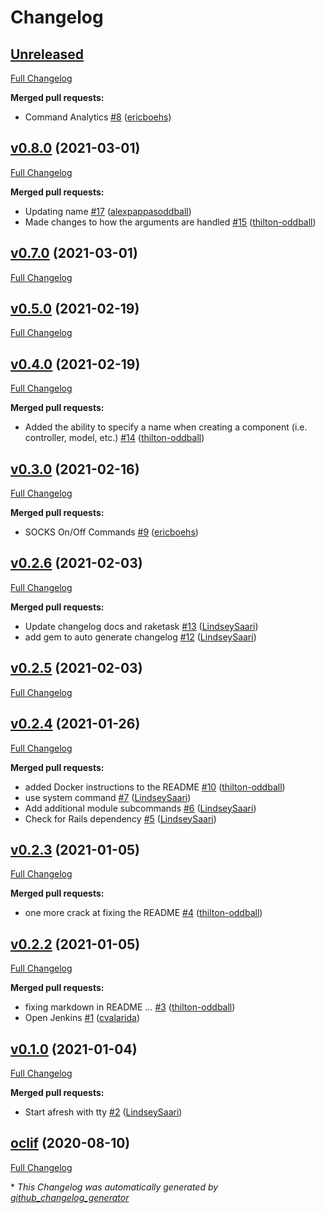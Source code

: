 # Changelog

## [Unreleased](https://github.com/department-of-veterans-affairs/vtk/tree/HEAD)

[Full Changelog](https://github.com/department-of-veterans-affairs/vtk/compare/v0.8.0...HEAD)

**Merged pull requests:**

- Command Analytics [\#8](https://github.com/department-of-veterans-affairs/vtk/pull/8) ([ericboehs](https://github.com/ericboehs))

## [v0.8.0](https://github.com/department-of-veterans-affairs/vtk/tree/v0.8.0) (2021-03-01)

[Full Changelog](https://github.com/department-of-veterans-affairs/vtk/compare/v0.7.0...v0.8.0)

**Merged pull requests:**

- Updating name [\#17](https://github.com/department-of-veterans-affairs/vtk/pull/17) ([alexpappasoddball](https://github.com/alexpappasoddball))
- Made changes to how the arguments are handled [\#15](https://github.com/department-of-veterans-affairs/vtk/pull/15) ([thilton-oddball](https://github.com/thilton-oddball))

## [v0.7.0](https://github.com/department-of-veterans-affairs/vtk/tree/v0.7.0) (2021-03-01)

[Full Changelog](https://github.com/department-of-veterans-affairs/vtk/compare/v0.5.0...v0.7.0)

## [v0.5.0](https://github.com/department-of-veterans-affairs/vtk/tree/v0.5.0) (2021-02-19)

[Full Changelog](https://github.com/department-of-veterans-affairs/vtk/compare/v0.4.0...v0.5.0)

## [v0.4.0](https://github.com/department-of-veterans-affairs/vtk/tree/v0.4.0) (2021-02-19)

[Full Changelog](https://github.com/department-of-veterans-affairs/vtk/compare/v0.3.0...v0.4.0)

**Merged pull requests:**

- Added the ability to specify a name when creating a component \(i.e. controller, model, etc.\) [\#14](https://github.com/department-of-veterans-affairs/vtk/pull/14) ([thilton-oddball](https://github.com/thilton-oddball))

## [v0.3.0](https://github.com/department-of-veterans-affairs/vtk/tree/v0.3.0) (2021-02-16)

[Full Changelog](https://github.com/department-of-veterans-affairs/vtk/compare/v0.2.6...v0.3.0)

**Merged pull requests:**

- SOCKS On/Off Commands [\#9](https://github.com/department-of-veterans-affairs/vtk/pull/9) ([ericboehs](https://github.com/ericboehs))

## [v0.2.6](https://github.com/department-of-veterans-affairs/vtk/tree/v0.2.6) (2021-02-03)

[Full Changelog](https://github.com/department-of-veterans-affairs/vtk/compare/v0.2.5...v0.2.6)

**Merged pull requests:**

- Update changelog docs and raketask [\#13](https://github.com/department-of-veterans-affairs/vtk/pull/13) ([LindseySaari](https://github.com/LindseySaari))
- add gem to auto generate changelog [\#12](https://github.com/department-of-veterans-affairs/vtk/pull/12) ([LindseySaari](https://github.com/LindseySaari))

## [v0.2.5](https://github.com/department-of-veterans-affairs/vtk/tree/v0.2.5) (2021-02-03)

[Full Changelog](https://github.com/department-of-veterans-affairs/vtk/compare/v0.2.4...v0.2.5)

## [v0.2.4](https://github.com/department-of-veterans-affairs/vtk/tree/v0.2.4) (2021-01-26)

[Full Changelog](https://github.com/department-of-veterans-affairs/vtk/compare/v0.2.3...v0.2.4)

**Merged pull requests:**

- added Docker instructions to the README [\#10](https://github.com/department-of-veterans-affairs/vtk/pull/10) ([thilton-oddball](https://github.com/thilton-oddball))
- use system command [\#7](https://github.com/department-of-veterans-affairs/vtk/pull/7) ([LindseySaari](https://github.com/LindseySaari))
- Add additional module subcommands [\#6](https://github.com/department-of-veterans-affairs/vtk/pull/6) ([LindseySaari](https://github.com/LindseySaari))
- Check for Rails dependency [\#5](https://github.com/department-of-veterans-affairs/vtk/pull/5) ([LindseySaari](https://github.com/LindseySaari))

## [v0.2.3](https://github.com/department-of-veterans-affairs/vtk/tree/v0.2.3) (2021-01-05)

[Full Changelog](https://github.com/department-of-veterans-affairs/vtk/compare/v0.2.2...v0.2.3)

**Merged pull requests:**

- one more crack at fixing the README [\#4](https://github.com/department-of-veterans-affairs/vtk/pull/4) ([thilton-oddball](https://github.com/thilton-oddball))

## [v0.2.2](https://github.com/department-of-veterans-affairs/vtk/tree/v0.2.2) (2021-01-05)

[Full Changelog](https://github.com/department-of-veterans-affairs/vtk/compare/v0.1.0...v0.2.2)

**Merged pull requests:**

- fixing markdown in README … [\#3](https://github.com/department-of-veterans-affairs/vtk/pull/3) ([thilton-oddball](https://github.com/thilton-oddball))
- Open Jenkins [\#1](https://github.com/department-of-veterans-affairs/vtk/pull/1) ([cvalarida](https://github.com/cvalarida))

## [v0.1.0](https://github.com/department-of-veterans-affairs/vtk/tree/v0.1.0) (2021-01-04)

[Full Changelog](https://github.com/department-of-veterans-affairs/vtk/compare/oclif...v0.1.0)

**Merged pull requests:**

- Start afresh with tty [\#2](https://github.com/department-of-veterans-affairs/vtk/pull/2) ([LindseySaari](https://github.com/LindseySaari))

## [oclif](https://github.com/department-of-veterans-affairs/vtk/tree/oclif) (2020-08-10)

[Full Changelog](https://github.com/department-of-veterans-affairs/vtk/compare/79143038509757799edb2bb9be2f925b7d985221...oclif)



\* *This Changelog was automatically generated by [github_changelog_generator](https://github.com/github-changelog-generator/github-changelog-generator)*
